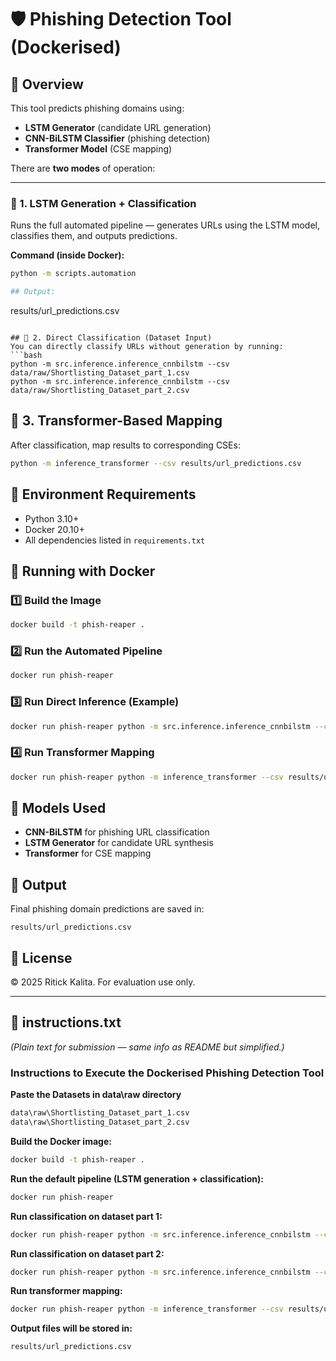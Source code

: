 # 🛡️ Phishing Detection Tool (Dockerised)

## 🚀 Overview
This tool predicts phishing domains using:
- **LSTM Generator** (candidate URL generation)
- **CNN-BiLSTM Classifier** (phishing detection)
- **Transformer Model** (CSE mapping)

There are **two modes** of operation:

---

### 🔹 1. LSTM Generation + Classification
Runs the full automated pipeline — generates URLs using the LSTM model, classifies them, and outputs predictions.

**Command (inside Docker):**
```bash
python -m scripts.automation

## Output:
```
results/url_predictions.csv
```

## 🔹 2. Direct Classification (Dataset Input)
You can directly classify URLs without generation by running:
```bash
python -m src.inference.inference_cnnbilstm --csv data/raw/Shortlisting_Dataset_part_1.csv
python -m src.inference.inference_cnnbilstm --csv data/raw/Shortlisting_Dataset_part_2.csv
```

## 🔹 3. Transformer-Based Mapping
After classification, map results to corresponding CSEs:
```bash
python -m inference_transformer --csv results/url_predictions.csv
```

## 🧱 Environment Requirements
- Python 3.10+
- Docker 20.10+
- All dependencies listed in `requirements.txt`

## 🐳 Running with Docker

### 1️⃣ Build the Image
```bash
docker build -t phish-reaper .
```

### 2️⃣ Run the Automated Pipeline
```bash
docker run phish-reaper
```

### 3️⃣ Run Direct Inference (Example)
```bash
docker run phish-reaper python -m src.inference.inference_cnnbilstm --csv data/raw/Shortlisting_Dataset_part_1.csv
```

### 4️⃣ Run Transformer Mapping
```bash
docker run phish-reaper python -m inference_transformer --csv results/url_predictions.csv
```

## 🧠 Models Used
- **CNN-BiLSTM** for phishing URL classification
- **LSTM Generator** for candidate URL synthesis
- **Transformer** for CSE mapping

## 🧪 Output
Final phishing domain predictions are saved in:
```
results/url_predictions.csv
```

## 🧾 License
© 2025 Ritick Kalita. For evaluation use only.

---

## 📄 **instructions.txt**
*(Plain text for submission — same info as README but simplified.)*

### Instructions to Execute the Dockerised Phishing Detection Tool

**Paste the Datasets in data\raw directory**
```bash
data\raw\Shortlisting_Dataset_part_1.csv
data\raw\Shortlisting_Dataset_part_2.csv
```

**Build the Docker image:**
```bash
docker build -t phish-reaper .
```

**Run the default pipeline (LSTM generation + classification):**
```bash
docker run phish-reaper
```

**Run classification on dataset part 1:**
```bash
docker run phish-reaper python -m src.inference.inference_cnnbilstm --csv data/raw/Shortlisting_Dataset_part_1.csv
```

**Run classification on dataset part 2:**
```bash
docker run phish-reaper python -m src.inference.inference_cnnbilstm --csv data/raw/Shortlisting_Dataset_part_2.csv
```

**Run transformer mapping:**
```bash
docker run phish-reaper python -m inference_transformer --csv results/url_predictions.csv
```

**Output files will be stored in:**
```
results/url_predictions.csv
```